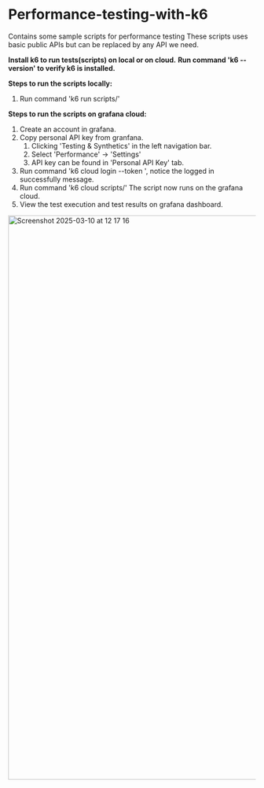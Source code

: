 # Performance-testing-with-k6
Contains some sample scripts for performance testing
These scripts uses basic public APIs but can be replaced by any API we need.

**Install k6 to run tests(scripts) on local or on cloud.**
**Run command 'k6 --version' to verify k6 is installed.**

**Steps to run the scripts locally:**
1. Run command 'k6 run scripts/<fileName>'

**Steps to run the scripts on grafana cloud:**
1. Create an account in grafana.
2. Copy personal API key from granfana.
    1. Clicking 'Testing & Synthetics' in the left navigation bar.
    2. Select 'Performance' -> 'Settings'
    3. API key can be found in 'Personal API Key' tab.
3. Run command 'k6 cloud login --token <APIKEY>', notice the logged in successfully message.
4. Run command 'k6 cloud scripts/<fileName>'
    The script now runs on the grafana cloud.
5. View the test execution and test results on grafana dashboard.

<img width="1148" alt="Screenshot 2025-03-10 at 12 17 16" src="https://github.com/user-attachments/assets/005ada90-f420-46bc-b0aa-404fa83d4b60" />
